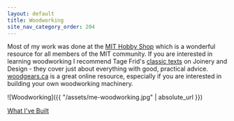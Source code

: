 ```yaml
---
layout: default 
title: Woodworking
site_nav_category_order: 204 
---
```

Most of my work was done at the [MIT Hobby Shop](https://studentlife.mit.edu/hobbyshop) which is a wonderful resource for all members of the MIT community.  If you are interested in learning woodworking I recommend Tage Frid's [classic texts](https://www.amazon.com/Tage-Teaches-Woodworking-step---step/dp/1561580686/ref=sr_1_1?ie=UTF8&qid=1309988135&sr=8-1) on Joinery and Design - they cover just about everything with good, practical advice. [woodgears.ca](http://woodgears.ca/) is a great online resource, especially if you are interested in building your own woodworking machinery.

![Woodworking]({{ "/assets/me-woodworking.jpg" | absolute_url }})


[What I've Built](https://goo.gl/photos/4egCm2Ub6ZZ3DCsS7)
